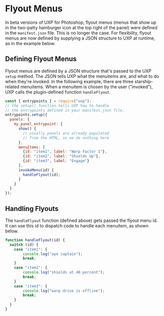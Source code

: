 # Flyout Menus

In beta versions of UXP for Photoshop, flyout menus (menus that show up in the two-patty hamburger icon at the top right of the panel) were defined in the `manifest.json` file. This is no longer the case. For flexibility, flyout menus are now defined by supplying a JSON structure to UXP at runtime, as in the example below.

## Defining Flyout Menus

Flyout menus are defined by a JSON structure that's passed to the UXP `setup` method. The JSON tells UXP what the menuitems are, and what to do when they're invoked. In the following example, there are three starship-related menuitems. When a menuitem is chosen by the user ("invoked"), UXP calls the plugin-defined function `handleFlyout`.

```js
const { entrypoints } = require("uxp");
// the setup() function tells UXP how to handle
// the entrypoints defined in your manifest.json file.
entrypoints.setup({
  panels: {
    my_panel_entrypoint: {
      show() {
        // usually panels are already populated
        // from the HTML, so we do nothing here
      },
      menuItems: [
        {id: "item1", label: "Warp Factor 1"},
        {id: "item2", label: "Shields Up"},
        {id: "item3", label: "Engage"}
      ],
      invokeMenu(id) {
        handleFlyout(id);
      }
    }
  }
});
```

## Handling Flyouts

The `handleFlyout` function (defined above) gets passed the flyout menu id. It can use this id to dispatch code to handle each menuitem, as shown below.

```js
function handleFlyout(id) {
  switch (id) {
    case "item1": {
        console.log("aye captain");
        break;
    }
    case "item2": {
        console.log("shields at 40 percent");
        break;
    }
    case "item3": {
        console.log("warp drive is offline");
        break;
    }
  }
}
```